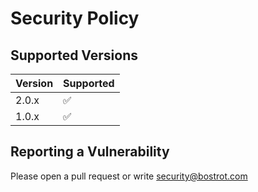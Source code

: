 # Security Policy

## Supported Versions

| Version | Supported          |
| ------- | ------------------ |
| 2.0.x   | :white_check_mark: |
| 1.0.x   | :white_check_mark: |

## Reporting a Vulnerability

Please open a pull request or write security@bostrot.com
